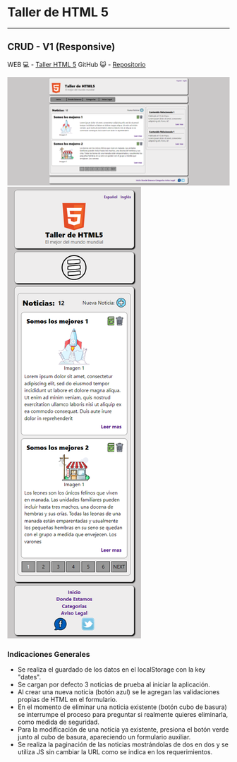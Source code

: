 # Taller de HTML 5
---

## CRUD - V1 (Responsive)

WEB 💻 - [Taller HTML 5](https://entrega1-ivan-pizarroso.netlify.app/)
GitHub 😺 - [Repositorio](https://github.com/Ivanhtz/Entregas-Hiberus/tree/master/1-Entrega-Ivan-Pizarroso)


![Texto alternativo de la imagen](./assets/images/desktop.png)
![Texto alternativo de la imagen](./assets/images/mobile.png)


### Indicaciones Generales
- Se realiza el guardado de los datos en el localStorage con la key "dates".
- Se cargan por defecto 3 noticias de prueba al iniciar la aplicación.
- Al crear una nueva noticia (botón azul) se le agregan las validaciones propias de HTML en el formulario.
- En el momento de eliminar una noticia existente (botón cubo de basura) se interrumpe el proceso para preguntar si realmente quieres eliminarla,   como medida de seguridad.
- Para la modificación de una noticia ya existente, presiona el botón verde junto al cubo de basura, apareciendo un formulario auxiliar.
- Se realiza la paginación de las noticias mostrándolas de dos en dos y se utiliza JS sin cambiar la URL como se indica en los requerimientos. 
